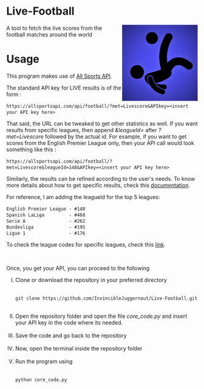 # Live-Football
<a href="">
<img src="Assets/logo.png" alt="Live-Footabll logo" title="" align="right" height="200" widht="200"></a>
<p>A tool to fetch the live scores from the football matches around the world</p>
<h1>Usage</h1>

<p> This program makes use of <a href="https://allsportsapi.com/">All Sports API</a>. 
<p> The standard API key for LIVE results is of the form : 
  
  ```
  https://allsportsapi.com/api/football/?met=Livescore&APIkey=<insert your API key here>
  ```
<p> That said, the URL can be tweaked to get other statistics as well. If you want results from specific leagues, then append <i>&leagueId=</i> after <i>?met=Livescore</i> followed by the actual id. For example, if you want to get scores from the English Premier League only, then your API call would look something like this :</p>

  ```
  https://allsportsapi.com/api/football/?met=Livescore&leagueId=148&APIkey=<insert your API key here>
  ```
<p> Similarly, the results can be refined according to the user's needs. To know more details about how to get specific results, check this <a href="https://allsportsapi.com/soccer-football-api-documentation">documentation</a>.</p>

<p> For reference, I am adding the leagueId for the top 5 leagues:</p>
  
  ``` 
  English Premier League - #148 
  Spanish LaLiga         - #468
  Serie A                - #262
  Bundesliga             - #195
  Ligue 1                - #176
  ```

<p> To check the league codes for specific leagues, check this <a href="https://allsportsapi.com/soccer-football-api-coverage">link</a>.</p>

<br><p> Once, you get your API, you can proceed to the following</p>
<ol type="I">
  <li> Clone or download the repository in your preferred directory</li><br>

  ```
  git clone https://github.com/InvincibleJuggernaut/Live-Football.git
  ```
  <br>
  <li> Open the repository folder and open the file <i>core_code.py</i> and insert your API key in the code where its needed.</li>
  <br>
  <li> Save the code and go back to the repository</li>
  <br>
  <li> Now, open the terminal inside the repository folder</li>
  <br>
  <li> Run the program using</li><br>  

```
python core_code.py
```
</ol>
